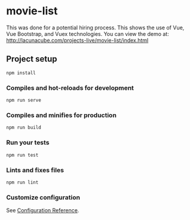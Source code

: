 # movie-list

This was done for a potential hiring process. This shows the use of Vue, Vue Bootstrap, and Vuex technologies.
You can view the demo at: http://lacunacube.com/projects-live/movie-list/index.html

## Project setup
```
npm install
```

### Compiles and hot-reloads for development
```
npm run serve
```

### Compiles and minifies for production
```
npm run build
```

### Run your tests
```
npm run test
```

### Lints and fixes files
```
npm run lint
```

### Customize configuration
See [Configuration Reference](https://cli.vuejs.org/config/).
